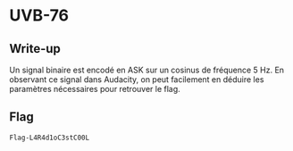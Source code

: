 # UVB-76

## Write-up

Un signal binaire est encodé en ASK sur un cosinus de fréquence 5 Hz.
En observant ce signal dans Audacity, on peut facilement en déduire les paramètres nécessaires pour retrouver le flag.

## Flag

`Flag-L4R4d1oC3stC00L`
